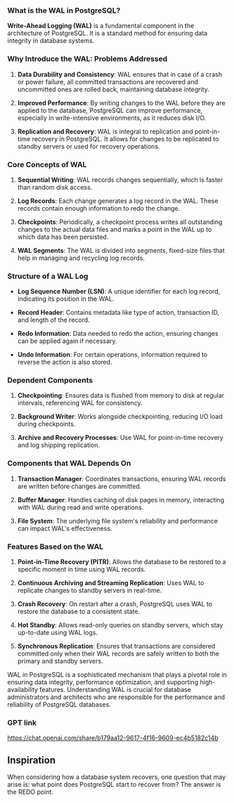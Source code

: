 

### What is the WAL in PostgreSQL?

**Write-Ahead Logging (WAL)** is a fundamental component in the architecture of PostgreSQL. It is a standard method for ensuring data integrity in database systems.

### Why Introduce the WAL: Problems Addressed

1. **Data Durability and Consistency**: WAL ensures that in case of a crash or power failure, all committed transactions are recovered and uncommitted ones are rolled back, maintaining database integrity.
   
2. **Improved Performance**: By writing changes to the WAL before they are applied to the database, PostgreSQL can improve performance, especially in write-intensive environments, as it reduces disk I/O.

3. **Replication and Recovery**: WAL is integral to replication and point-in-time recovery in PostgreSQL. It allows for changes to be replicated to standby servers or used for recovery operations.

### Core Concepts of WAL

1. **Sequential Writing**: WAL records changes sequentially, which is faster than random disk access.
   
2. **Log Records**: Each change generates a log record in the WAL. These records contain enough information to redo the change.

3. **Checkpoints**: Periodically, a checkpoint process writes all outstanding changes to the actual data files and marks a point in the WAL up to which data has been persisted.

4. **WAL Segments**: The WAL is divided into segments, fixed-size files that help in managing and recycling log records.

### Structure of a WAL Log

- **Log Sequence Number (LSN)**: A unique identifier for each log record, indicating its position in the WAL.
  
- **Record Header**: Contains metadata like type of action, transaction ID, and length of the record.

- **Redo Information**: Data needed to redo the action, ensuring changes can be applied again if necessary.

- **Undo Information**: For certain operations, information required to reverse the action is also stored.

### Dependent Components

1. **Checkpointing**: Ensures data is flushed from memory to disk at regular intervals, referencing WAL for consistency.
   
2. **Background Writer**: Works alongside checkpointing, reducing I/O load during checkpoints.

3. **Archive and Recovery Processes**: Use WAL for point-in-time recovery and log shipping replication.

### Components that WAL Depends On

1. **Transaction Manager**: Coordinates transactions, ensuring WAL records are written before changes are committed.
   
2. **Buffer Manager**: Handles caching of disk pages in memory, interacting with WAL during read and write operations.

3. **File System**: The underlying file system's reliability and performance can impact WAL's effectiveness.

### Features Based on the WAL

1. **Point-in-Time Recovery (PITR)**: Allows the database to be restored to a specific moment in time using WAL records.

2. **Continuous Archiving and Streaming Replication**: Uses WAL to replicate changes to standby servers in real-time.

3. **Crash Recovery**: On restart after a crash, PostgreSQL uses WAL to restore the database to a consistent state.

4. **Hot Standby**: Allows read-only queries on standby servers, which stay up-to-date using WAL logs.

5. **Synchronous Replication**: Ensures that transactions are considered committed only when their WAL records are safely written to both the primary and standby servers.

WAL in PostgreSQL is a sophisticated mechanism that plays a pivotal role in ensuring data integrity, performance optimization, and supporting high-availability features. Understanding WAL is crucial for database administrators and architects who are responsible for the performance and reliability of PostgreSQL databases.


### GPT link 

https://chat.openai.com/share/b179aa12-9617-4f16-9609-ec4b5182c14b

## Inspiration
When considering how a database system recovers, one question that may arise is: what point does PostgreSQL start to recover from? The answer is the REDO point.
